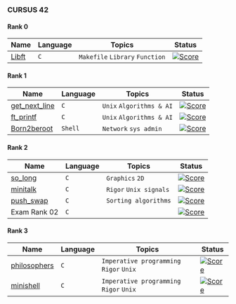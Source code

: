 ### CURSUS 42

#### Rank 0
| Name | Language | Topics | Status | 
|---|---|---|---|
| [Libft](https://github.com/ldominiq/Libft) | ```C``` | ```Makefile``` ```Library``` ```Function``` | [![Score](https://badge42.herokuapp.com/api/project/ldominiq/Libft)]() |

#### Rank 1
| Name | Language | Topics | Status | 
|---|---|---|---|
| [get_next_line](https://github.com/ldominiq/get_next_line) | ```C``` | ```Unix``` ```Algorithms & AI``` | [![Score](https://badge42.herokuapp.com/api/project/ldominiq/get_next_line)]() |
| [ft_printf](https://github.com/ldominiq/ft_printf) | ```C``` | ```Unix``` ```Algorithms & AI``` | [![Score](https://badge42.herokuapp.com/api/project/ldominiq/ft_printf)]() |
| [Born2beroot](https://github.com/ldominiq/born2beroot) | ```Shell``` |  ```Network``` ```sys admin``` | [![Score](https://badge42.herokuapp.com/api/project/ldominiq/Born2beroot)]() |

#### Rank 2
| Name | Language | Topics | Status | 
|---|---|---|---|
| [so_long](https://github.com/ldominiq/so_long) | ```C``` | ```Graphics``` ```2D```| [![Score](https://badge42.herokuapp.com/api/project/ldominiq/so_long)]() |
| [minitalk](https://github.com/ldominiq/minitalk) | ```C``` | ```Rigor``` ```Unix signals```| [![Score](https://badge42.herokuapp.com/api/project/ldominiq/minitalk)]() |
| [push_swap](https://github.com/ldominiq/push_swap) | ```C``` |  ```Sorting algorithms``` | [![Score](https://badge42.herokuapp.com/api/project/ldominiq/push_swap)]() |
| Exam Rank 02 | ```C``` |  | [![Score](https://badge42.herokuapp.com/api/project/ldominiq/exam-rank-02)]() |

#### Rank 3
| Name | Language | Topics | Status | 
|---|---|---|---|
| [philosophers](https://github.com/ldominiq/philosophers) | ```C``` | ```Imperative programming``` ```Rigor``` ```Unix``` | [![Score](https://badge42.herokuapp.com/api/project/ldominiq/philosophers)]() |
| [minishell](https://github.com/ldominiq/minishell) | ```C``` | ```Imperative programming``` ```Rigor``` ```Unix``` | [![Score](https://badge42.herokuapp.com/api/project/ldominiq/minishell)]() |
